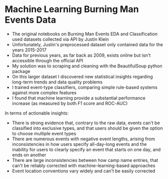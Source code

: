 # Machine Learning Burning Man Events Data

- The original notebooks on Burning Man Events EDA and Classification used datasets collected via API by Justin Klein
- Unfortunately, Justin's preprocessed dataset only contained data for the years 2015-2017
- Data for previous years, as far back as 2009, exists online but isn't accessible through the official API
- My solution was to scraping and cleaning with the BeautifulSoup python package
- On this larger dataset I discovered new statistical insights regarding long-term trends and data quality problems
- I trained event-type classifiers, comparing simple rule-based systems against more complex features
- I found that machine learning provide a substantial performance increase (as measured by both F1 score and ROC-AUC)

In terms of actionable insights:

- There is strong evidence that, contrary to the raw data, events can't be classified into exclusive types, and that users should be given the option to choose multiple event types
- There are numerous events with negative event lengths, arising from inconsistencies in how users specify all-day-long events and the inability for users to clearly specify an event that starts on one day, and ends on another
- There are large inconsistencies between how camp name entries, that can't be reliably corrected with machine-learning-based approaches
- Event location conventions vary widely and can't be easily corrected

